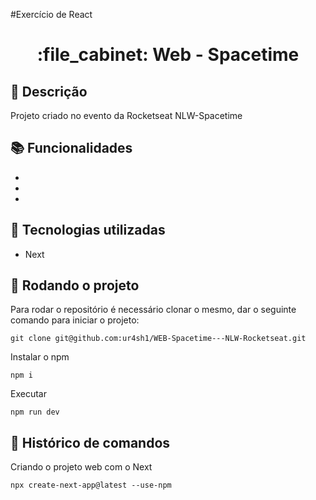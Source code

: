 #Exercício de React
<h1 align="center">:file_cabinet: Web - Spacetime</h1>

## :memo: Descrição
Projeto criado no evento da Rocketseat NLW-Spacetime

## :books: Funcionalidades
* 
* 
* 

## :wrench: Tecnologias utilizadas
* Next

## :rocket: Rodando o projeto
Para rodar o repositório é necessário clonar o mesmo, dar o seguinte comando para iniciar o projeto:
```
git clone git@github.com:ur4sh1/WEB-Spacetime---NLW-Rocketseat.git
```
Instalar o npm
```
npm i
```
Executar
```
npm run dev
```

## :wrench: Histórico de comandos
Criando o projeto web com o Next
```
npx create-next-app@latest --use-npm
```
